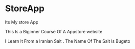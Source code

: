 # StoreApp
Its My store App


This Is a Biginner Course Of A Appstore website

I Learn It From a Iranian Sait . The Name Of The Sait Is Bugeto
